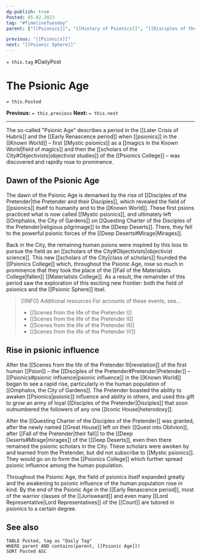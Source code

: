 ```yaml
---
dg-publish: true
Posted: 05.02.2023
tag: "#TimelineTuesday"
parent: ["[[Psionics]]", "[[History of Psionics]]", "[[Disciples of the Pretender]]", "[[Psionics College]]", "[[Crisis of Hubris]]", "[[Later Crisis of Hubris]]", "[[Renascence]]", "[[Early Renascence period]]"]

previous: "[[Psionics]]"
next: "[[Psionic Sphere]]"
---
```

`= this.tag` #DailyPost 
# The Psionic Age
`= this.Posted`

**Previous:** `= this.previous`
**Next:** `= this.next`

---

The so-called "Psionic Age" describes a period in the [[Later Crisis of Hubris]] and the [[Early Renascence period]] when [[psionics]] in the [[Known World]] – first [[Mystic psionics]] as a [[magics in the Known World|field of magics]] and then the [[scholars of the City#Objectivists|objectivist studies]] of the [[Psionics College]] – was discovered and rapidly rose to prominence.

## Dawn of the Psionic Age

The dawn of the Psionic Age is demarked by the rise of [[Disciples of the Pretender|the Pretender and their Disciples]], which revealed the field of [[psionics]] itself to humanity and to the [[Known World]]. These first psions practiced what is now called [[Mystic psionics]], and ultimately left [[Omphalos, the City of Gardens]] on [[Questing Charter of the Disciples of the Pretender|religious pilgrimage]] to the [[Deep Deserts]]. There, they fell to the powerful psionic forces of the [[Deep Deserts#Mirage|Mirages]].

Back in the City, the remaining human psions were inspired by this loss to pursue the field as an [[scholars of the City#Objectivists|objectivist science]]. This new [[scholars of the City|class of scholars]] founded the [[Psionics College]] which, throughout the Psionic Age, rose so much in prominence that they took the place of the [[Fall of the Materialists College|fallen]] [[Materialists College]]. As a result, the remainder of this period saw the exploration of this exciting new frontier: both the field of psionics and the [[Psionic Sphere]] itsel.

> [!INFO] Additional resources
> For accounts of these events, see...
> - [[Scenes from the life of the Pretender I]]
> - [[Scenes from the life of the Pretender II]]
> - [[Scenes from the life of the Pretender III]]
> - [[Scenes from the life of the Pretender IV]]

## Rise in psionic influence

After the [[Scenes from the life of the Pretender III|revelation]] of the first human [[Psion]] – the [[Disciples of the Pretender#Pretender|Pretender]] – [[Psionics#psionic influence|psionic influence]] in the [[Known World]] began to see a rapid rise, particularly in the human population of [[Omphalos, the City of Gardens]]. The Pretender boasted the ability to awaken [[Psionics|psionic]] influence and ability in others, and used this gift to grow an army of loyal [[Disciples of the Pretender|Disciples]] that soon outnumbered the followers of any one [[Iconic House|heterodoxy]].

After the [[Questing Charter of the Disciples of the Pretender]] was granted, after the newly named [[Great House]] left on their [[Quest into Oblivion]], after [[Fall of the Pretender|their fall]] to the [[Deep Deserts#Mirage|mirages]] of the [[Deep Deserts]], even then there remained the psionic scholars in the City. These scholars were awoken by and learned from the Pretender, but did not subscribe to [[Mystic psionics]]. They would go on to form the [[Psionics College]] which further spread psionic influence among the human population.

Throughout the Psionic Age, the field of psionics itself expanded greatly and the awakening to psionic influence of the human population rose in kind. By the end of the Psionic Age in the [[Early Renascence period]], most of the warrior classes of the [[Jurisweard]] and even many [[Lord Representative|Lord Representatives]] of the [[Court]] are tutored in psionics to a certain degree.

## See also
```dataview
TABLE Posted, tag as "Daily Tag"
WHERE parent AND contains(parent, [[Psionic Age]])
SORT Posted ASC
```